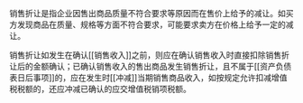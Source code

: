 销售折让是指企业因售出商品质量不符合要求等原因而在售价上给予的减让。如买方发现商品在质量、规格等方面不符合要求，可能要求卖方在价格上给予一定的减让。

销售折让如发生在确认[[销售收入]]之前，则应在确认销售收入时直接扣除销售折让后的金额确认；已确认销售收入的售出商品发生销售折让，且不属于[[资产负债表日后事项]]的，应在发生时[[冲减]]当期销售商品收入，如按规定允许扣减增值税税额的，还应冲减已确认的应交增值税销项税额。